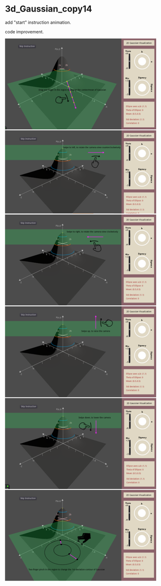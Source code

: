 # 3d_Gaussian_copy14
add "start" instruction animation.

code improvement.

<img src="https://raw.githubusercontent.com/Yidan-Zhu/3d_Gaussian_copy14/main/instruction%20image%20-1.png" width="500" height="300">
<img src="https://raw.githubusercontent.com/Yidan-Zhu/3d_Gaussian_copy14/main/instruction%20image%20-2.png" width="500" height="275">
<img src="https://raw.githubusercontent.com/Yidan-Zhu/3d_Gaussian_copy14/main/instruction%20image%20-3.png" width="500" height="300">
<img src="https://raw.githubusercontent.com/Yidan-Zhu/3d_Gaussian_copy14/main/instruction%20image%20-4.png" width="500" height="300">
<img src="https://raw.githubusercontent.com/Yidan-Zhu/3d_Gaussian_copy14/main/instruction%20image%20-5.png" width="500" height="300">
<img src="https://raw.githubusercontent.com/Yidan-Zhu/3d_Gaussian_copy14/main/instruction%20image%20-6.png" width="500" height="300">
